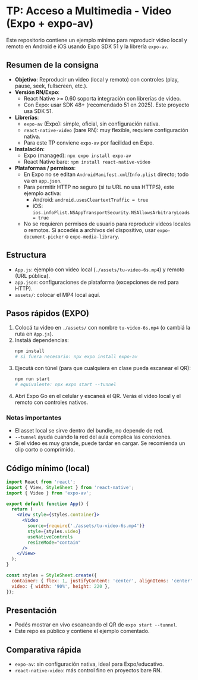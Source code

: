 # TP: Acceso a Multimedia - Video (Expo + expo-av)

Este repositorio contiene un ejemplo mínimo para reproducir video local y remoto en Android e iOS usando Expo SDK 51 y la librería `expo-av`.

## Resumen de la consigna
- **Objetivo**: Reproducir un video (local y remoto) con controles (play, pause, seek, fullscreen, etc.).
- **Versión RN/Expo**:
  - React Native >= 0.60 soporta integración con librerías de video.
  - Con Expo: usar SDK 48+ (recomendado 51 en 2025). Este proyecto usa SDK 51.
- **Librerías**:
  - `expo-av` (Expo): simple, oficial, sin configuración nativa.
  - `react-native-video` (bare RN): muy flexible, requiere configuración nativa.
  - Para este TP conviene `expo-av` por facilidad en Expo.
- **Instalación**:
  - Expo (managed): `npx expo install expo-av`
  - React Native bare: `npm install react-native-video`
- **Plataformas / permisos**:
  - En Expo no se editan `AndroidManifest.xml`/`Info.plist` directo; todo va en `app.json`.
  - Para permitir HTTP no seguro (si tu URL no usa HTTPS), este ejemplo activa:
    - Android: `android.usesCleartextTraffic = true`
    - iOS: `ios.infoPlist.NSAppTransportSecurity.NSAllowsArbitraryLoads = true`
  - No se requieren permisos de usuario para reproducir videos locales o remotos. Si accedés a archivos del dispositivo, usar `expo-document-picker` o `expo-media-library`.

## Estructura
- `App.js`: ejemplo con video local (`./assets/tu-video-6s.mp4`) y remoto (URL pública).
- `app.json`: configuraciones de plataforma (excepciones de red para HTTP).
- `assets/`: colocar el MP4 local aquí.

## Pasos rápidos (EXPO)
1. Colocá tu video en `./assets/` con nombre `tu-video-6s.mp4` (o cambiá la ruta en `App.js`).
2. Instalá dependencias:
   ```bash
   npm install
   # si fuera necesario: npx expo install expo-av
   ```
3. Ejecutá con túnel (para que cualquiera en clase pueda escanear el QR):
   ```bash
   npm run start
   # equivalente: npx expo start --tunnel
   ```
4. Abrí Expo Go en el celular y escaneá el QR. Verás el video local y el remoto con controles nativos.

### Notas importantes
- El asset local se sirve dentro del bundle, no depende de red.
- `--tunnel` ayuda cuando la red del aula complica las conexiones.
- Si el video es muy grande, puede tardar en cargar. Se recomienda un clip corto o comprimido.

## Código mínimo (local)
```jsx
import React from 'react';
import { View, StyleSheet } from 'react-native';
import { Video } from 'expo-av';

export default function App() {
  return (
    <View style={styles.container}>
      <Video
        source={require('./assets/tu-video-6s.mp4')}
        style={styles.video}
        useNativeControls
        resizeMode="contain"
      />
    </View>
  );
}

const styles = StyleSheet.create({
  container: { flex: 1, justifyContent: 'center', alignItems: 'center' },
  video: { width: '90%', height: 220 },
});
```

## Presentación
- Podés mostrar en vivo escaneando el QR de `expo start --tunnel`.
- Este repo es público y contiene el ejemplo comentado.

## Comparativa rápida
- `expo-av`: sin configuración nativa, ideal para Expo/educativo.
- `react-native-video`: más control fino en proyectos bare RN.
